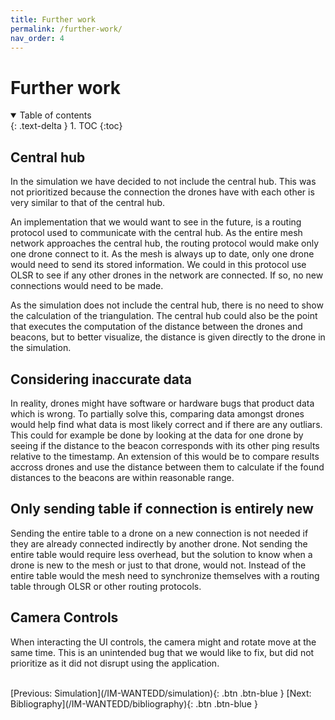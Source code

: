 ```yaml
---
title: Further work
permalink: /further-work/
nav_order: 4
---
```


# Further work

<details open markdown="block">
  <summary>
    Table of contents
  </summary>
  {: .text-delta }
1. TOC
{:toc}
</details>

## Central hub

In the simulation we have decided to not include the central hub. This was not prioritized because the connection the drones have with each other is very similar to that of the central hub.

An implementation that we would want to see in the future, is a routing protocol used to communicate with the central hub. As the entire mesh network approaches the central hub, the routing protocol would make only one drone connect to it. As the mesh is always up to date, only one drone would need to send its stored information. We could in this protocol use OLSR to see if any other drones in the network are connected. If so, no new connections would need to be made. 

As the simulation does not include the central hub, there is no need to show the calculation of the triangulation. The central hub could also be the point that executes the computation of the distance between the drones and beacons, but to better visualize, the distance is given directly to the drone in the simulation.


## Considering inaccurate data

In reality, drones might have software or hardware bugs that product data which is wrong. To partially solve this, comparing data amongst drones would help find what data is most likely correct and if there are any outliars. This could for example be done by looking at the data for one drone by seeing if the distance to the beacon corresponds with its other ping results relative to the timestamp. An extension of this would be to compare results accross drones and use the distance between them to calculate if the found distances to the beacons are within reasonable range.

## Only sending table if connection is entirely new

Sending the entire table to a drone on a new connection is not needed if they are already connected indirectly by another drone. Not sending the entire table would require less overhead, but the solution to know when a drone is new to the mesh or just to that drone, would not. Instead of the entire table would the mesh need to synchronize themselves with a routing table through OLSR or other routing protocols.


## Camera Controls

When interacting the UI controls, the camera might and rotate move at the same time. This is an unintended bug that we would like to fix, but did not prioritize as it did not disrupt using the application.



<br/>
[Previous: Simulation](/IM-WANTEDD/simulation){: .btn .btn-blue }
[Next: Bibliography](/IM-WANTEDD/bibliography){: .btn .btn-blue }
